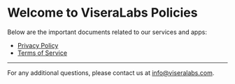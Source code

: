 # Welcome to ViseraLabs Policies

Below are the important documents related to our services and apps:

- [Privacy Policy](./privacy-policy.md)
- [Terms of Service](./terms-of-service.md)
---

For any additional questions, please contact us at [info@viseralabs.com](info@viseralabs.com).
